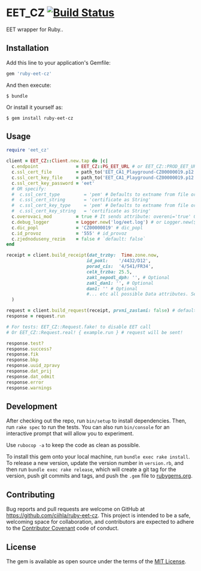 # EET_CZ [![Build Status](https://travis-ci.org/ciihla/ruby-eet-cz.svg?branch=master)](https://travis-ci.org/ciihla/ruby-eet-cz)

EET wrapper for Ruby..

## Installation

Add this line to your application's Gemfile:

```ruby
gem 'ruby-eet-cz'
```

And then execute:

    $ bundle

Or install it yourself as:

    $ gem install ruby-eet-cz

## Usage

```ruby
require 'eet_cz'

client = EET_CZ::Client.new.tap do |c|
  c.endpoint              = EET_CZ::PG_EET_URL # or EET_CZ::PROD_EET_URL
  c.ssl_cert_file         = path_to('EET_CA1_Playground-CZ00000019.p12') # or 'pem' supported
  c.ssl_cert_key_file     = path_to('EET_CA1_Playground-CZ00000019.p12') # or 'pem'
  c.ssl_cert_key_password = 'eet'
  # OR specify:
  #  c.ssl_cert_type         = 'pem' # Defaults to extname from file or 'p12'
  #  c.ssl_cert_string       = 'certificate as String'
  #  c.ssl_cert_key_type     = 'pem' # Defaults to extname from file or 'p12'
  #  c.ssl_cert_key_string   = 'certificate as String'
  c.overovaci_mod         = true # It sends attribute: overeni='true' Or explicitly specify 'false'. `default: true`
  c.debug_logger          = Logger.new('log/eet.log') # or Logger.new($stdout) in tests?
  c.dic_popl              = 'CZ00000019' # dic_popl
  c.id_provoz             = '555' # id_provoz
  c.zjednoduseny_rezim    = false # `default: false`
end

receipt = client.build_receipt(dat_trzby:  Time.zone.now,
                              id_pokl:    '/4432/D12',
                              porad_cis:  '4/541/FR34',
                              celk_trzba: 25.5,
                              zakl_nepodl_dph: '', # Optional
                              zakl_dan1: '', # Optional
                              dan1: '' # Optional
                              #... etc all possible Data attributes. See `EET_CZ::Receipt`
  )

request = client.build_request(receipt, prvni_zaslani: false) # default true
response = request.run

# For tests: EET_CZ::Request.fake! to disable EET call
# Or EET_CZ::Request.real! { example.run } # request will be sent!

response.test?
response.success?
response.fik
response.bkp
response.uuid_zpravy
response.dat_prij
response.dat_odmit
response.error
response.warnings
```

## Development

After checking out the repo, run `bin/setup` to install dependencies.
Then, run `rake spec` to run the tests.
You can also run `bin/console` for an interactive prompt that will allow you to experiment.

Use `rubocop -a` to keep the code as clean as possible.

To install this gem onto your local machine, run `bundle exec rake install`.
To release a new version, update the version number in `version.rb`, and then run `bundle exec rake release`, which will create a git tag for the version, push git commits and tags, and push the `.gem` file to [rubygems.org](https://rubygems.org).

## Contributing

Bug reports and pull requests are welcome on GitHub at https://github.com/ciihla/ruby-eet-cz. This project is intended to be a safe, welcoming space for collaboration, and contributors are expected to adhere to the [Contributor Covenant](http://contributor-covenant.org) code of conduct.


## License

The gem is available as open source under the terms of the [MIT License](http://opensource.org/licenses/MIT).
